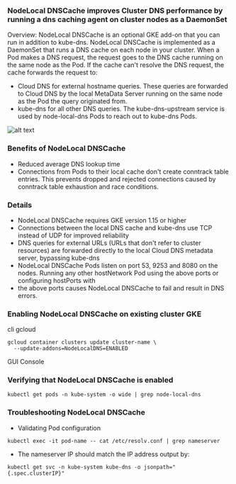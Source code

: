 ### NodeLocal DNSCache improves Cluster DNS performance by running a dns caching agent on cluster nodes as a DaemonSet

Overview: NodeLocal DNSCache is an optional GKE add-on that you can run in addition to kube-dns. NodeLocal DNSCache is implemented as a DaemonSet that runs a DNS cache on each node in your cluster. When a Pod makes a DNS request, the request goes to the DNS cache running on the same node as the Pod. If the cache can't resolve the DNS request, the cache forwards the request to:

- Cloud DNS for external hostname queries. These queries are forwarded to Cloud DNS by the local MetaData Server running on the same node as the Pod the query originated from.
- kube-dns for all other DNS queries. The kube-dns-upstream service is used by node-local-dns Pods to reach out to kube-dns Pods.

![alt text](https://cloud.google.com/kubernetes-engine/images/nodelocal-dns-cache-diagram.svg)

### Benefits of NodeLocal DNSCache

- Reduced average DNS lookup time
- Connections from Pods to their local cache don't create conntrack table entries. This prevents dropped and rejected connections caused by conntrack table exhaustion and race conditions.


### Details
- NodeLocal DNSCache requires GKE version 1.15 or higher
- Connections between the local DNS cache and kube-dns use TCP instead of UDP for improved reliability
- DNS queries for external URLs (URLs that don't refer to cluster resources) are forwarded directly to the local Cloud DNS metadata server, bypassing kube-dns
- NodeLocal DNSCache Pods listen on port 53, 9253 and 8080 on the nodes. Running any other hostNetwork Pod using the above ports or configuring hostPorts with
- the above ports causes NodeLocal DNSCache to fail and result in DNS errors.

### Enabling NodeLocal DNSCache on existing cluster GKE
cli gcloud
```
gcloud container clusters update cluster-name \
  --update-addons=NodeLocalDNS=ENABLED
```
GUI Console


### Verifying that NodeLocal DNSCache is enabled
```
kubectl get pods -n kube-system -o wide | grep node-local-dns
```

### Troubleshooting NodeLocal DNSCache
- Validating Pod configuration
```
kubectl exec -it pod-name -- cat /etc/resolv.conf | grep nameserver
```

- The nameserver IP should match the IP address output by:
```
kubectl get svc -n kube-system kube-dns -o jsonpath="{.spec.clusterIP}"
```
